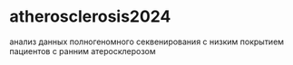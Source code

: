 # atherosclerosis2024
анализ данных полногеномного секвенирования с низким покрытием пациентов с ранним атеросклерозом
